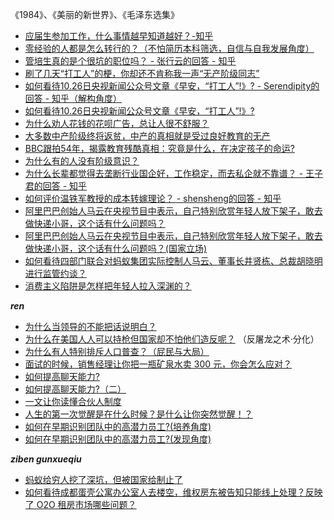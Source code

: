 《1984》、《美丽的新世界》、《毛泽东选集》

* [应届生参加工作，什么事情越早知道越好？-知乎](https://www.zhihu.com/question/407372614/answer/1460998074)
* [零经验的人都是怎么转行的？（不怕简历本科筛选，自信与自我发展角度）](https://www.zhihu.com/question/24105566/answer/937593110)
* [管培生真的是个很坑的职位吗？ - 张行云的回答 - 知乎](https://www.zhihu.com/question/300310754/answer/1169747507)
* [刷了几天“打工人”的梗，你却还不肯称我一声“无产阶级同志”](https://zhuanlan.zhihu.com/p/270218685)
* [如何看待10.26日央视新闻公众号文章《早安，“打工人”!》? - Serendipity的回答 - 知乎（解构角度）](https://www.zhihu.com/question/427373923/answer/1545982644)
* [如何看待10.26日央视新闻公众号文章《早安，“打工人”!》?](https://www.zhihu.com/question/427373923/answer/1544106399)
* [为什么劝人花钱的花呗广告，总让人很不舒服？](https://zhuanlan.zhihu.com/p/268022714)
* [大多数中产阶级终将返贫，中产的真相就是受过良好教育的无产](https://zhuanlan.zhihu.com/p/121647100)
* [BBC跟拍54年，揭露教育残酷真相：究竟是什么，在决定孩子的命运?](http://www.360doc.com/content/20/1008/09/52906961_939386992.shtml)
* [为什么有的人没有阶级意识？](https://www.zhihu.com/question/48343079/answer/1150915048)
* [为什么长辈都觉得去垄断行业国企好，工作稳定，而去私企就不靠谱？ - 王子君的回答 - 知乎](https://www.zhihu.com/question/33273396/answer/133140400)
* [如何评价温铁军教授的成本转嫁理论？ - shensheng的回答 - 知乎](https://www.zhihu.com/question/38920983/answer/117800283)
* [阿里巴巴创始人马云在央视节目中表示，自己特别欣赏年轻人放下架子，敢去做快递小哥，这个话有什么问题吗？](https://www.zhihu.com/question/413761496/answer/1415035372)
* [阿里巴巴创始人马云在央视节目中表示，自己特别欣赏年轻人放下架子，敢去做快递小哥，这个话有什么问题吗？(国家立场)](https://www.zhihu.com/question/413761496/answer/1407018743?utm_source=hot_content_share&utm_medium=all)
* [如何看待四部门联合对蚂蚁集团实际控制人马云、董事长井贤栋、总裁胡晓明进行监管约谈？](https://www.zhihu.com/question/428515455/answer/1556270496)
* [消费主义陷阱是怎样把年轻人拉入深渊的？](https://b23.tv/eqHXik)

***ren***

* [为什么当领导的不能把话说明白？](https://www.zhihu.com/question/342579123/answer/1399693374)
* [为什么在美国人人可以持枪但国家却不怕他们造反呢？](https://www.zhihu.com/answer/1459910393) （反屠龙之术·分化）
* [为什么有人特别排斥人口普查？（屁民与大局）](https://www.zhihu.com/question/425762411/answer/1551810771)
* [面试的时候，销售经理让你把一瓶矿泉水卖 300 元，你会怎么应对？](https://www.zhihu.com/question/64028409/answer/1541388173)
* [如何提高聊天能力?](https://www.zhihu.com/question/29461563/answer/1219627708)
* [如何提高聊天能力?（二）](https://www.zhihu.com/question/29461563/answer/1324775916)
* [一文让你读懂合伙人制度](https://zhuanlan.zhihu.com/p/86941111)
* [人生的第一次觉醒是在什么时候？是什么让你突然觉醒！？](https://www.zhihu.com/question/42077394/answer/93531765)
* [如何在早期识别团队中的高潜力员工?(培养角度)](https://www.zhihu.com/question/22391644/answer/194883128)
* [如何在早期识别团队中的高潜力员工?(发现角度)](https://www.zhihu.com/question/22391644/answer/1068379877)


***ziben gunxueqiu***

* [蚂蚁给穷人挖了深坑，但被国家给制止了](https://mp.weixin.qq.com/s/QlsfWz8qyfcMcFZAxCDYTg)
* [如何看待成都蛋壳公寓办公室人去楼空，维权房东被告知只能线上处理？反映了 O2O 租房市场哪些问题？](https://www.zhihu.com/question/431790244/answer/1592788706)
